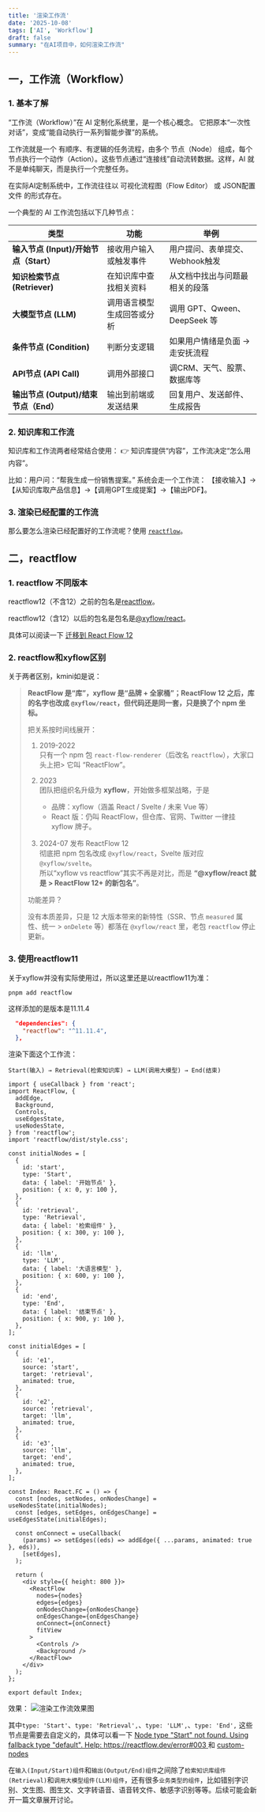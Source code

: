 ```yaml
---
title: '渲染工作流'
date: '2025-10-08'
tags: ['AI', 'Workflow']
draft: false
summary: "在AI项目中，如何渲染工作流"
---
```


## 一，工作流（Workflow）

### 1. 基本了解

“工作流（Workflow）”在 AI 定制化系统里，是一个核心概念。
它把原本“一次性对话”，变成“能自动执行一系列智能步骤”的系统。

工作流就是一个 有顺序、有逻辑的任务流程，由多个 节点（Node） 组成，每个节点执行一个动作（Action）。这些节点通过“连接线”自动流转数据。这样，AI 就不是单纯聊天，而是执行一个完整任务。

在实际AI定制系统中，工作流往往以 可视化流程图（Flow Editor） 或 JSON配置文件 的形式存在。

一个典型的 AI 工作流包括以下几种节点：

| 类型                     | 功能            | 举例                     |
| ---------------------- | ------------- | ---------------------- |
| **输入节点 (Input)/开始节点（Start）**       | 接收用户输入或触发事件   | 用户提问、表单提交、Webhook触发    |
| **知识检索节点 (Retriever)** | 在知识库中查找相关资料   | 从文档中找出与问题最相关的段落        |
| **大模型节点 (LLM)**        | 调用语言模型生成回答或分析 | 调用 GPT、Qween、DeepSeek 等 |
| **条件节点 (Condition)**   | 判断分支逻辑        | 如果用户情绪是负面 → 走安抚流程      |
| **API节点 (API Call)**   | 调用外部接口        | 调CRM、天气、股票、数据库等        |
| **输出节点 (Output)/结束节点（End）**      | 输出到前端或发送结果    | 回复用户、发送邮件、生成报告         |


### 2. 知识库和工作流
知识库和工作流两者经常结合使用：
👉 知识库提供“内容”，工作流决定“怎么用内容”。

比如：用户问：“帮我生成一份销售提案。”
系统会走一个工作流：
【接收输入】→【从知识库取产品信息】→【调用GPT生成提案】→【输出PDF】。

### 3. 渲染已经配置的工作流

那么要怎么渲染已经配置好的工作流呢？使用 [`reactflow`](https://reactflow.dev/)。

## 二，reactflow

### 1. reactflow 不同版本
reactflow12（不含12）之前的包名是[reactflow](https://www.npmjs.com/package/reactflow)。

reactflow12（含12）以后的包名是包名是[@xyflow/react](https://www.npmjs.com/package/@xyflow/react)。

具体可以阅读一下 [迁移到 React Flow 12](https://reactflow.dev/learn/troubleshooting/migrate-to-v12)

### 2. reactflow和xyflow区别

关于两者区别，kmini如是说：
> **ReactFlow 是“库”，xyflow 是“品牌 + 全家桶”；ReactFlow 12 之后，库的名字也改成 `@xyflow/react`，但代码还是同一套，只是换了个 npm 坐标。**
> 
> 把关系按时间线展开：
> 
> 1. 2019-2022  
>    只有一个 npm 包 `react-flow-renderer`（后改名 `reactflow`），大家口头上把> 它叫 “ReactFlow”。
> 
> 2. 2023  
>    团队把组织名升级为 **xyflow**，开始做多框架战略，于是  
>    - 品牌：xyflow（涵盖 React / Svelte / 未来 Vue 等）  
>    - React 版：仍叫 ReactFlow，但仓库、官网、Twitter 一律挂 xyflow 牌子。
> 
> 3. 2024-07 发布 ReactFlow 12  
>    彻底把 npm 包名改成 `@xyflow/react`，Svelte 版对应 `@xyflow/svelte`。  
>    所以“xyflow vs reactflow”其实不再是对比，而是 **“@xyflow/react 就是 > ReactFlow 12+ 的新包名”**。
> 
> 功能差异？  
>
> 没有本质差异，只是 12 大版本带来的新特性（SSR、节点 `measured` 属性、统一 > `onDelete` 等）都落在 `@xyflow/react` 里，老包 `reactflow` 停止更新。


### 3. 使用reactflow11

关于xyflow并没有实际使用过，所以这里还是以reactflow11为准：

```shell
pnpm add reactflow  
```

这样添加的是版本是11.11.4

```json
  "dependencies": {
    "reactflow": "^11.11.4",
  },
```

渲染下面这个工作流：
```shell
Start(输入) → Retrieval(检索知识库) → LLM(调用大模型) → End(结束)
```

```tsx
import { useCallback } from 'react';
import ReactFlow, {
  addEdge,
  Background,
  Controls,
  useEdgesState,
  useNodesState,
} from 'reactflow';
import 'reactflow/dist/style.css';

const initialNodes = [
  {
    id: 'start',
    type: 'Start',
    data: { label: '开始节点' },
    position: { x: 0, y: 100 },
  },
  {
    id: 'retrieval',
    type: 'Retrieval',
    data: { label: '检索组件' },
    position: { x: 300, y: 100 },
  },
  {
    id: 'llm',
    type: 'LLM',
    data: { label: '大语言模型' },
    position: { x: 600, y: 100 },
  },
  {
    id: 'end',
    type: 'End',
    data: { label: '结束节点' },
    position: { x: 900, y: 100 },
  },
];

const initialEdges = [
  {
    id: 'e1',
    source: 'start',
    target: 'retrieval',
    animated: true,
  },
  {
    id: 'e2',
    source: 'retrieval',
    target: 'llm',
    animated: true,
  },
  {
    id: 'e3',
    source: 'llm',
    target: 'end',
    animated: true,
  },
];

const Index: React.FC = () => {
  const [nodes, setNodes, onNodesChange] = useNodesState(initialNodes);
  const [edges, setEdges, onEdgesChange] = useEdgesState(initialEdges);

  const onConnect = useCallback(
    (params) => setEdges((eds) => addEdge({ ...params, animated: true }, eds)),
    [setEdges],
  );

  return (
    <div style={{ height: 800 }}>
      <ReactFlow
        nodes={nodes}
        edges={edges}
        onNodesChange={onNodesChange}
        onEdgesChange={onEdgesChange}
        onConnect={onConnect}
        fitView
      >
        <Controls />
        <Background />
      </ReactFlow>
    </div>
  );
};

export default Index;
```
效果：
![渲染工作流效果图](/static/images/ai-devs/workflow/flow-editor/01.png)

其中`type: 'Start'`、`type: 'Retrieval',`、`type: 'LLM',`、`type: 'End',` 这些节点是需要去自定义的，具体可以看一下 [Node type "Start" not found. Using fallback type "default". Help: https://reactflow.dev/error#003 ](https://reactflow.dev/learn/troubleshooting/common-errors#003) 和 [custom-nodes](https://reactflow.dev/learn/customization/custom-nodes)

在`输入(Input/Start)组件`和`输出(Output/End)组件`之间除了`检索知识库组件(Retrieval)`和`调用大模型组件(LLM)组件`，还有很多`业务类型的组件`，比如错别字识别、文生图、图生文、文字转语音、语音转文件、敏感字识别等等。后续可能会新开一篇文章展开讨论。